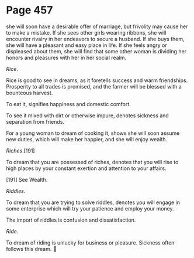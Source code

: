 # Page 457
she will soon have a desirable offer of marriage, but frivolity may
cause her to make a mistake. If she sees other girls wearing ribbons,
she will encounter rivalry in her endeavors to secure a husband.
If she buys them, she will have a pleasant and easy place in life.
If she feels angry or displeased about them, she will find that
some other woman is dividing her honors and pleasures with her
in her social realm.


_Rice_.


Rice is good to see in dreams, as it foretells success and warm friendships.
Prosperity to all trades is promised, and the farmer will be blessed with
a bounteous harvest.


To eat it, signifies happiness and domestic comfort.


To see it mixed with dirt or otherwise impure, denotes sickness
and separation from friends.


For a young woman to dream of cooking it, shows she will soon assume
new duties, which will make her happier, and she will enjoy wealth.


_Riches_.[191]


To dream that you are possessed of riches, denotes that you will rise to high
places by your constant exertion and attention to your affairs.



[191] See Wealth.


_Riddles_.


To dream that you are trying to solve riddles, denotes you will engage
in some enterprise which will try your patience and employ your money.


The import of riddles is confusion and dissatisfaction.


_Ride_.


To dream of riding is unlucky for business or pleasure.
Sickness often follows this dream.
